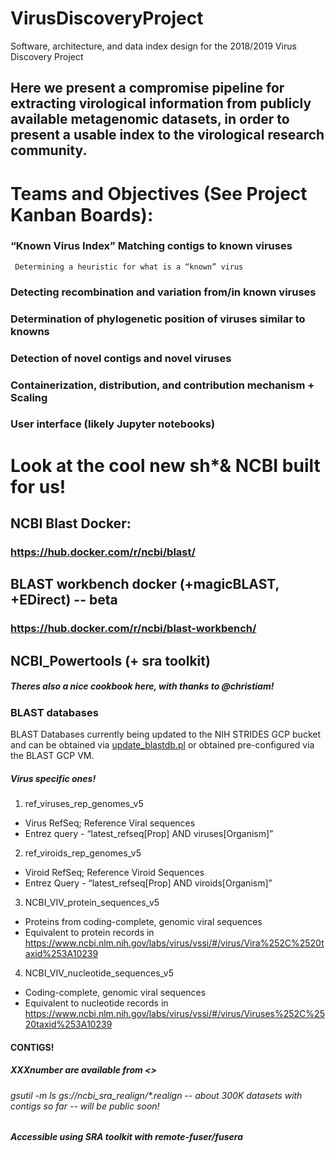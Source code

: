 # VirusDiscoveryProject
Software, architecture, and data index design for the 2018/2019 Virus Discovery Project

## Here we present a compromise pipeline for extracting virological information from publicly available metagenomic datasets, in order to present a usable index to the virological research community.  

# Teams and Objectives (See Project Kanban Boards):

### “Known Virus Index” Matching contigs to known viruses
     Determining a heuristic for what is a “known” virus
### Detecting recombination and variation from/in known viruses
### Determination of phylogenetic position of viruses similar to knowns
### Detection of novel contigs and novel viruses
### Containerization, distribution, and contribution mechanism + Scaling
### User interface (likely Jupyter notebooks)

# Look at the cool new sh*& NCBI built for us!

## NCBI Blast Docker:

### https://hub.docker.com/r/ncbi/blast/

## BLAST workbench docker (+magicBLAST, +EDirect) -- beta

### https://hub.docker.com/r/ncbi/blast-workbench/

## NCBI_Powertools (+ sra toolkit)

##### Theres also a nice cookbook here, with thanks to @christiam!

### BLAST databases

BLAST Databases currently being updated to the NIH STRIDES GCP bucket
and can be obtained via [update_blastdb.pl][getting-blastdbs-documentation] or
obtained pre-configured via the BLAST GCP VM.

##### Virus specific ones!

1. ref_viruses_rep_genomes_v5 
  * Virus RefSeq; Reference Viral sequences
  * Entrez query - “latest_refseq[Prop] AND viruses[Organism]”

2. ref_viroids_rep_genomes_v5	
  * Viroid RefSeq; Reference Viroid Sequences 
  * Entrez Query - “latest_refseq[Prop] AND viroids[Organism]”

3. NCBI_VIV_protein_sequences_v5	
  * Proteins from coding-complete, genomic viral sequences
  * Equivalent to protein records in https://www.ncbi.nlm.nih.gov/labs/virus/vssi/#/virus/Vira%252C%2520taxid%253A10239

4. NCBI_VIV_nucleotide_sequences_v5	
  * Coding-complete, genomic viral sequences
  * Equivalent to nucleotide records in https://www.ncbi.nlm.nih.gov/labs/virus/vssi/#/virus/Viruses%252C%2520taxid%253A10239

#### CONTIGS!

##### XXXnumber are available from <>

###### gsutil -m ls gs://ncbi_sra_realign/*.realign -- about 300K datasets with contigs so far -- will be public soon!

##### Accessible using SRA toolkit with remote-fuser/fusera <Documentation Needed>
 


[getting-blastdbs-documentation]: https://www.ncbi.nlm.nih.gov/books/NBK532645/
